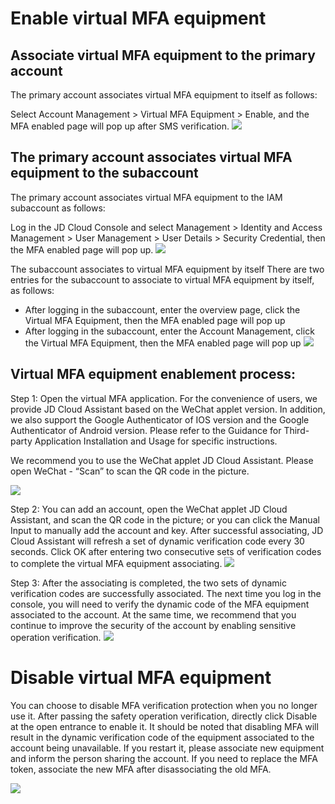 # Enable virtual MFA equipment
## Associate virtual MFA equipment to the primary account
The primary account associates virtual MFA equipment to itself as follows:

Select Account Management > Virtual MFA Equipment > Enable, and the MFA enabled page will pop up after SMS verification.
![]( https://github.com/jdcloudcom/cn/blob/edit/image/IAM/Virtual%20MFA%20device/%E4%B8%BA%E4%B8%BB%E8%B4%A6%E5%8F%B7%E7%BB%91%E5%AE%9A%E8%99%9A%E6%8B%9FMFA%E8%AE%BE%E5%A4%87.png)


## The primary account associates virtual MFA equipment to the subaccount
The primary account associates virtual MFA equipment to the IAM subaccount as follows:

Log in the JD Cloud Console and select Management > Identity and Access Management > User Management > User Details > Security Credential, then the MFA enabled page will pop up.
![](https://github.com/jdcloudcom/cn/blob/edit/image/IAM/Virtual%20MFA%20device/%E4%B8%BB%E8%B4%A6%E5%8F%B7%E4%B8%BA%E5%AD%90%E8%B4%A6%E5%8F%B7%E7%BB%91%E5%AE%9A%E8%99%9A%E6%8B%9FMFA%E8%AE%BE%E5%A4%87.png)

The subaccount associates to virtual MFA equipment by itself
There are two entries for the subaccount to associate to virtual MFA equipment by itself, as follows:

 - After logging in the subaccount, enter the overview page, click the Virtual MFA Equipment, then the MFA enabled page will pop up
 - After logging in the subaccount, enter the Account Management, click the Virtual MFA Equipment, then the MFA enabled page will pop up
![](https://github.com/jdcloudcom/cn/blob/edit/image/IAM/Virtual%20MFA%20device/%E5%AD%90%E8%B4%A6%E5%8F%B7%E8%87%AA%E8%A1%8C%E7%BB%91%E5%AE%9A%E8%99%9A%E6%8B%9FMFA%E8%AE%BE%E5%A4%87.png)

## Virtual MFA equipment enablement process:
Step 1: Open the virtual MFA application. For the convenience of users, we provide JD Cloud Assistant based on the WeChat applet version. In addition, we also support the Google Authenticator of IOS version and the Google Authenticator of Android version. Please refer to the Guidance for Third-party Application Installation and Usage for specific instructions.

We recommend you to use the WeChat applet JD Cloud Assistant. Please open WeChat - “Scan” to scan the QR code in the picture.

![](https://github.com/jdcloudcom/cn/blob/edit/image/IAM/Virtual%20MFA%20device/%E8%99%9A%E6%8B%9FMFA%E8%AE%BE%E5%A4%87%E5%90%AF%E7%94%A8%E6%B5%81%E7%A8%8B.png)

Step 2: You can add an account, open the WeChat applet JD Cloud Assistant, and scan the QR code in the picture; or you can click the Manual Input to manually add the account and key. After successful associating, JD Cloud Assistant will refresh a set of dynamic verification code every 30 seconds. Click OK after entering two consecutive sets of verification codes to complete the virtual MFA equipment associating.
![](https://github.com/jdcloudcom/cn/blob/edit/image/IAM/Virtual%20MFA%20device/%E8%99%9A%E6%8B%9FMFA%E8%AE%BE%E5%A4%87%E5%90%AF%E7%94%A8%E6%B5%81%E7%A8%8B2.png)

Step 3: After the associating is completed, the two sets of dynamic verification codes are successfully associated. The next time you log in the console, you will need to verify the dynamic code of the MFA equipment associated to the account. At the same time, we recommend that you continue to improve the security of the account by enabling sensitive operation verification. 
![](https://github.com/jdcloudcom/cn/blob/edit/image/IAM/Virtual%20MFA%20device/%E8%99%9A%E6%8B%9FMFA%E8%AE%BE%E5%A4%87%E5%90%AF%E7%94%A8%E6%B5%81%E7%A8%8B3.png)


# Disable virtual MFA equipment
You can choose to disable MFA verification protection when you no longer use it. After passing the safety operation verification, directly click Disable at the open entrance to enable it. It should be noted that disabling MFA will result in the dynamic verification code of the equipment associated to the account being unavailable. If you restart it, please associate new equipment and inform the person sharing the account. If you need to replace the MFA token, associate the new MFA after disassociating the old MFA.

![](https://github.com/jdcloudcom/cn/blob/edit/image/IAM/Virtual%20MFA%20device/%E7%A6%81%E7%94%A8%E8%99%9A%E6%8B%9FMFA%E8%AE%BE%E5%A4%87.png)
